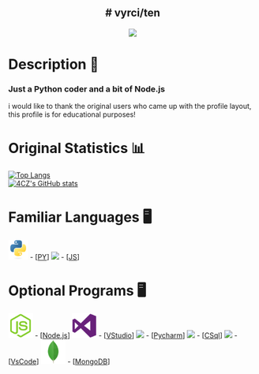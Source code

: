  </p>
<h2 align="center"> </> # vyrci/ten </> </h2>
<p align="center">
<img align="center" src="https://cdn.discordapp.com/avatars/405167364175298562/a_c6332a622d49548f7e1f34538093acd8.gif?size=256&f=.gif">
</p>


# Description 📙

### Just a Python coder and a bit of Node.js

 

i would like to thank the original users who came up with the profile layout, this profile is for educational purposes!



# Original Statistics 📊

[![Top Langs](https://github-readme-stats.vercel.app/api/top-langs/?username=vyrci&layout=compact&theme=tokyonight)](https://github.com/anuraghazra/github-readme-stats) </br>
[![4CZ's GitHub stats](https://github-readme-stats.vercel.app/api?username=vyrci&hide=contribs,prs&theme=tokyonight)](https://github.com/anuraghazra/github-readme-stats)


# Familiar Languages 🖥️
<img src="https://github.com/devicons/devicon/raw/master/icons/python/python-original.svg" width="40"> - [[PY](https://www.python.org/)] 
<img src="https://pluralsight2.imgix.net/paths/images/javascript-542e10ea6e.png" width="40"> - [[JS](https://www.javascript.com/)] 


# Optional Programs 🖥️
<img src="https://raw.githubusercontent.com/devicons/devicon/master/icons/nodejs/nodejs-original.svg" width="50"> - [[Node.js](https://nodejs.org/en/)]
<img src="https://raw.githubusercontent.com/devicons/devicon/2809b567852a4648062a2d3e7c1c531367458c0b/icons/visualstudio/visualstudio-plain.svg" width="50"> - [[VStudio](https://visualstudio.microsoft.com/)]
<img src="https://upload.wikimedia.org/wikipedia/commons/thumb/1/1d/PyCharm_Icon.svg/768px-PyCharm_Icon.svg.png" width="50"> - [[Pycharm](https://www.jetbrains.com/pycharm/)]
<img src="http://blog.unisecure.com/wp-content/uploads/2015/05/cloud-sql-database-.png" width="50"> - [[CSql](https://cloud.google.com/sql)]
<img src ="https://blog.leonhassan.co.uk/content/images/2019/06/visual-studio-code.svg" width="50"> - [[VsCode](https://code.visualstudio.com/)]
<img src="https://raw.githubusercontent.com/devicons/devicon/2809b567852a4648062a2d3e7c1c531367458c0b/icons/mongodb/mongodb-original.svg" width="50"> - [[MongoDB](https://www.mongodb.com/)]
